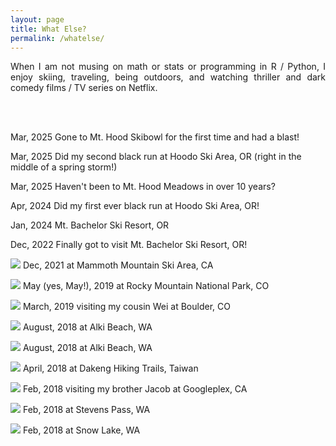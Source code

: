 ```yaml
---
layout: page
title: What Else? 
permalink: /whatelse/
---
```


<p align="justify"> When I am not musing on math or stats or programming in R / Python, I enjoy skiing, traveling, being outdoors, and watching thriller and dark comedy films / TV series on Netflix. </p>

<br>
<br>

Mar, 2025 Gone to Mt. Hood Skibowl for the first time and had a blast!

Mar, 2025 Did my second black run at Hoodo Ski Area, OR (right in the middle of a spring storm!)

Mar, 2025 Haven't been to Mt. Hood Meadows in over 10 years?

Apr, 2024 Did my first ever black run at Hoodo Ski Area, OR! 

Jan, 2024 Mt. Bachelor Ski Resort, OR 

Dec, 2022 Finally got to visit Mt. Bachelor Ski Resort, OR!

![](https://raw.githubusercontent.com/franceslinyc/franceslinyc.github.io/master/_photos/2021%20at%20Mammoth%20Mountain%20Ski%20Area.jpeg)
Dec, 2021 at Mammoth Mountain Ski Area, CA

![](https://raw.githubusercontent.com/franceslinyc/franceslinyc.github.io/master/_photos/5%2C%202019%20at%20Rocky%20Mountain%20National%20Park.jpg)
May (yes, May!), 2019 at Rocky Mountain National Park, CO 

![](https://raw.githubusercontent.com/franceslinyc/franceslinyc.github.io/master/_photos/3%2C%202019%20at%20Boulder%2C%20CO.jpg)
March, 2019 visiting my cousin Wei at Boulder, CO

![](https://raw.githubusercontent.com/franceslinyc/franceslinyc.github.io/master/_photos/8%2C%202018%20at%20Alki%20Beach%2C%20WA.jpg)
August, 2018 at Alki Beach, WA

![](https://raw.githubusercontent.com/franceslinyc/franceslinyc.github.io/master/_photos/8%2C%202018%20at%20Alki%20Beach%2C%20WA%201.jpg)
August, 2018 at Alki Beach, WA

![](https://raw.githubusercontent.com/franceslinyc/franceslinyc.github.io/master/_photos/4%2C%202018%20at%20Dakeng%20Hiking%20Trails%2C%20Taiwan.jpg)
April, 2018 at Dakeng Hiking Trails, Taiwan

![](https://raw.githubusercontent.com/franceslinyc/franceslinyc.github.io/master/_photos/2%2C%202018%20at%20Googleplex%2C%20CA.jpg)
Feb, 2018 visiting my brother Jacob at Googleplex, CA

![](https://raw.githubusercontent.com/franceslinyc/franceslinyc.github.io/master/_photos/2%2C%202018%20at%20Stevens%20Pass%2C%20WA.jpg)
Feb, 2018 at Stevens Pass, WA

![](https://raw.githubusercontent.com/franceslinyc/franceslinyc.github.io/master/_photos/2%2C%202018%20at%20Snow%20Lake%2C%20WA%201.jpg)
Feb, 2018 at Snow Lake, WA
